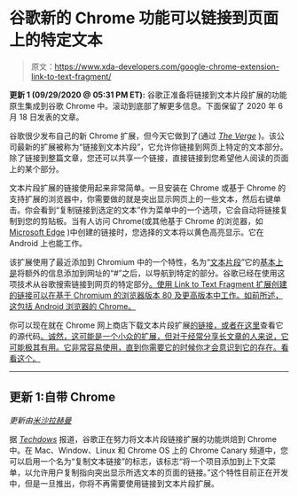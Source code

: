 # 谷歌新的 Chrome 功能可以链接到页面上的特定文本

> 原文：<https://www.xda-developers.com/google-chrome-extension-link-to-text-fragment/>

**更新 1 (09/29/2020 @ 05:31 PM ET):** 谷歌正准备将链接到文本片段扩展的功能原生集成到谷歌 Chrome 中。滚动到底部了解更多信息。下面保留了 2020 年 6 月 18 日发表的文章。

谷歌很少发布自己的新 Chrome 扩展，但今天它做到了(通过 [*The Verge*](https://www.theverge.com/2020/6/18/21295300/google-link-to-text-fragment-chrome-extension-chromium-highlight-scroll-down) )。该公司最新的扩展被称为“链接到文本片段”，它允许你链接到网页上特定的文本部分。除了链接到整篇文章，您还可以共享一个链接，直接链接到您希望他人阅读的页面上的某个部分。

文本片段扩展的链接使用起来非常简单。一旦安装在 Chrome 或基于 Chrome 的支持扩展的浏览器中，你需要做的就是突出显示网页上的一些文本，然后右键单击。你会看到“复制链接到选定的文本”作为菜单中的一个选项，它会自动将链接复制到您的剪贴板。当有人访问 Chrome(或其他基于 Chrome 的浏览器，如 [Microsoft Edge](https://www.xda-developers.com/chromium-based-microsoft-edge-browser-windows-10-update/) )中创建的链接时，您选择的文本将以黄色高亮显示。它在 Android 上也能工作。

该扩展使用了最近添加到 Chromium 中的一个特性，名为“[文本片段](https://wicg.github.io/scroll-to-text-fragment/)”它的[基本上是](https://web.dev/text-fragments/#browser-compatibility)将额外的信息添加到网址的“#”之后，以导航到特定的部分。谷歌已经在使用这项技术从谷歌搜索链接到网页的特定部分[。使用 Link to Text Fragment 扩展创建的链接可以在基于 Chromium 的浏览器版本 80 及更高版本中工作。如前所述，这包括 Android 浏览器的 Chrome。](https://www.xda-developers.com/clicking-featured-snippets-in-google-search-will-now-take-you-directly-to-the-result/)

你可以现在就在 Chrome 网上商店下载文本片段扩展[的链接，或者在这里](https://chrome.google.com/webstore/detail/link-to-text-fragment/pbcodcjpfjdpcineamnnmbkkmkdpajjg)查看它的源代码[。诚然，这可能是一个小众的扩展，但对于经常分享长文章的人来说，它可能极其有用。它非常容易使用，直到你需要它的时候你才会意识到它的存在。看看这个。](https://github.com/GoogleChromeLabs/link-to-text-fragment)

* * *

## 更新 1:自带 Chrome

*更新由[米沙拉赫曼](https://www.xda-developers.com/author/mishaalrahman/)*

据 [*Techdows*](https://techdows.com/2020/09/copy-link-to-text-chrome.html) 报道，谷歌正在努力将文本片段链接扩展的功能烘焙到 Chrome 中。在 Mac、Window、Linux 和 Chrome OS 上的 Chrome Canary 频道中，您可以启用一个名为“复制文本链接”的标志，该标志“将一个项目添加到上下文菜单，以允许用户复制指向突出显示所选文本的页面的链接。”这个特性目前正在开发中，但是一旦推出，你将不再需要使用链接到文本片段扩展。